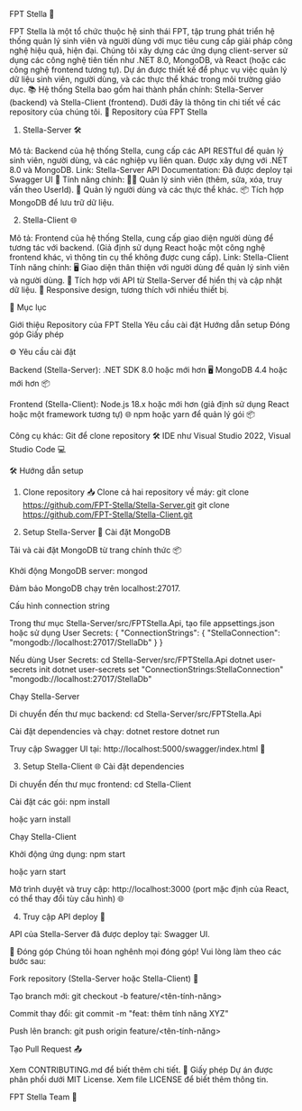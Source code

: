 FPT Stella 🚀

FPT Stella là một tổ chức thuộc hệ sinh thái FPT, tập trung phát triển hệ thống quản lý sinh viên và người dùng với mục tiêu cung cấp giải pháp công nghệ hiệu quả, hiện đại. Chúng tôi xây dựng các ứng dụng client-server sử dụng các công nghệ tiên tiến như .NET 8.0, MongoDB, và React (hoặc các công nghệ frontend tương tự). Dự án được thiết kế để phục vụ việc quản lý dữ liệu sinh viên, người dùng, và các thực thể khác trong môi trường giáo dục. 📚
Hệ thống Stella bao gồm hai thành phần chính: Stella-Server (backend) và Stella-Client (frontend). Dưới đây là thông tin chi tiết về các repository của chúng tôi.
📂 Repository của FPT Stella
1. Stella-Server 🛠️

Mô tả: Backend của hệ thống Stella, cung cấp các API RESTful để quản lý sinh viên, người dùng, và các nghiệp vụ liên quan. Được xây dựng với .NET 8.0 và MongoDB.
Link: Stella-Server
API Documentation: Đã được deploy tại Swagger UI 📜
Tính năng chính:
🧑‍🎓 Quản lý sinh viên (thêm, sửa, xóa, truy vấn theo UserId).
👤 Quản lý người dùng và các thực thể khác.
📦 Tích hợp MongoDB để lưu trữ dữ liệu.



2. Stella-Client 🌐

Mô tả: Frontend của hệ thống Stella, cung cấp giao diện người dùng để tương tác với backend. (Giả định sử dụng React hoặc một công nghệ frontend khác, vì thông tin cụ thể không được cung cấp).
Link: Stella-Client
Tính năng chính:
🖥️ Giao diện thân thiện với người dùng để quản lý sinh viên và người dùng.
🔗 Tích hợp với API từ Stella-Server để hiển thị và cập nhật dữ liệu.
📱 Responsive design, tương thích với nhiều thiết bị.



📑 Mục lục

Giới thiệu
Repository của FPT Stella
Yêu cầu cài đặt
Hướng dẫn setup
Đóng góp
Giấy phép

⚙️ Yêu cầu cài đặt

Backend (Stella-Server):
.NET SDK 8.0 hoặc mới hơn 🖥️
MongoDB 4.4 hoặc mới hơn 📦


Frontend (Stella-Client):
Node.js 18.x hoặc mới hơn (giả định sử dụng React hoặc một framework tương tự) 🌐
npm hoặc yarn để quản lý gói 📦


Công cụ khác:
Git để clone repository 🛠️
IDE như Visual Studio 2022, Visual Studio Code 💻



🛠️ Hướng dẫn setup
1. Clone repository 📥
Clone cả hai repository về máy:
git clone https://github.com/FPT-Stella/Stella-Server.git
git clone https://github.com/FPT-Stella/Stella-Client.git

2. Setup Stella-Server 🔧
Cài đặt MongoDB

Tải và cài đặt MongoDB từ trang chính thức 📦

Khởi động MongoDB server:
mongod


Đảm bảo MongoDB chạy trên localhost:27017.


Cấu hình connection string

Trong thư mục Stella-Server/src/FPTStella.Api, tạo file appsettings.json hoặc sử dụng User Secrets:
{
  "ConnectionStrings": {
    "StellaConnection": "mongodb://localhost:27017/StellaDb"
  }
}


Nếu dùng User Secrets:
cd Stella-Server/src/FPTStella.Api
dotnet user-secrets init
dotnet user-secrets set "ConnectionStrings:StellaConnection" "mongodb://localhost:27017/StellaDb"



Chạy Stella-Server

Di chuyển đến thư mục backend:
cd Stella-Server/src/FPTStella.Api


Cài đặt dependencies và chạy:
dotnet restore
dotnet run


Truy cập Swagger UI tại: http://localhost:5000/swagger/index.html 📜


3. Setup Stella-Client 🌐
Cài đặt dependencies

Di chuyển đến thư mục frontend:
cd Stella-Client


Cài đặt các gói:
npm install

hoặc
yarn install



Chạy Stella-Client

Khởi động ứng dụng:
npm start

hoặc
yarn start


Mở trình duyệt và truy cập: http://localhost:3000 (port mặc định của React, có thể thay đổi tùy cấu hình) 🌐


4. Truy cập API deploy 🚀

API của Stella-Server đã được deploy tại: Swagger UI.

🤝 Đóng góp
Chúng tôi hoan nghênh mọi đóng góp! Vui lòng làm theo các bước sau:

Fork repository (Stella-Server hoặc Stella-Client) 🍴

Tạo branch mới:
git checkout -b feature/<tên-tính-năng>


Commit thay đổi:
git commit -m "feat: thêm tính năng XYZ"


Push lên branch:
git push origin feature/<tên-tính-năng>


Tạo Pull Request 📤


Xem CONTRIBUTING.md để biết thêm chi tiết.
📜 Giấy phép
Dự án được phân phối dưới MIT License. Xem file LICENSE để biết thêm thông tin.

FPT Stella Team 🌟

